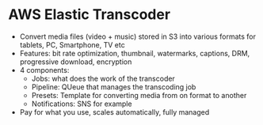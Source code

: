 # AWS Elastic Transcoder

- Convert media files (video + music) stored in S3 into various formats for tablets, PC, Smartphone, TV etc
- Features: bit rate optimization, thumbnail, watermarks, captions, DRM, progressive download, encryption
- 4 components:
    - Jobs: what does the work of the transcoder
    - Pipeline: QUeue that manages the transcoding job
    - Presets: Template for converting media from on format to another
    - Notifications: SNS for example
- Pay for what you use, scales automatically, fully managed